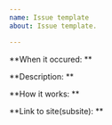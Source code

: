 ```yaml
---
name: Issue template
about: Issue template.

---
```


**When it occured: **

**Description: **

**How it works: **

**Link to site(subsite): **
